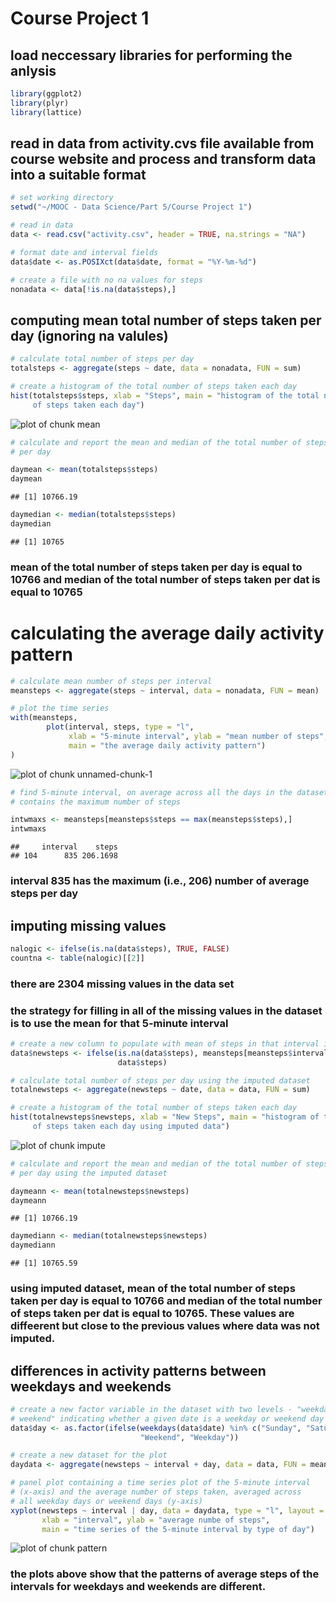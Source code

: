 # Course Project 1

## load neccessary libraries for performing the anlysis


```r
library(ggplot2)
library(plyr)
library(lattice)
```

## read in data from activity.cvs file available from course website and process and transform data into a suitable format


```r
# set working directory
setwd("~/MOOC - Data Science/Part 5/Course Project 1")

# read in data
data <- read.csv("activity.csv", header = TRUE, na.strings = "NA")

# format date and interval fields
data$date <- as.POSIXct(data$date, format = "%Y-%m-%d")

# create a file with no na values for steps
nonadata <- data[!is.na(data$steps),]
```

## computing mean total number of steps taken per day (ignoring na valules)


```r
# calculate total number of steps per day
totalsteps <- aggregate(steps ~ date, data = nonadata, FUN = sum)

# create a histogram of the total number of steps taken each day
hist(totalsteps$steps, xlab = "Steps", main = "histogram of the total number
     of steps taken each day")
```

![plot of chunk mean](figure/mean-1.png)

```r
# calculate and report the mean and median of the total number of steps taken
# per day

daymean <- mean(totalsteps$steps)
daymean
```

```
## [1] 10766.19
```

```r
daymedian <- median(totalsteps$steps)
daymedian
```

```
## [1] 10765
```

### mean of the total number of steps taken per day is equal to 10766 and median of the total number of steps taken per dat is equal to 10765

# calculating the average daily activity pattern


```r
# calculate mean number of steps per interval
meansteps <- aggregate(steps ~ interval, data = nonadata, FUN = mean)

# plot the time series
with(meansteps, 
        plot(interval, steps, type = "l",
             xlab = "5-minute interval", ylab = "mean number of steps",
             main = "the average daily activity pattern")
)
```

![plot of chunk unnamed-chunk-1](figure/unnamed-chunk-1-1.png)

```r
# find 5-minute interval, on average across all the days in the dataset, 
# contains the maximum number of steps

intwmaxs <- meansteps[meansteps$steps == max(meansteps$steps),]
intwmaxs
```

```
##     interval    steps
## 104      835 206.1698
```

### interval 835 has the maximum (i.e., 206) number of average steps per day

## imputing missing values


```r
nalogic <- ifelse(is.na(data$steps), TRUE, FALSE)
countna <- table(nalogic)[[2]]
```

### there are 2304 missing values in the data set

### the strategy for filling in all of the missing values in the dataset is to use the mean for that 5-minute interval


```r
# create a new column to populate with mean of steps in that interval if na
data$newsteps <- ifelse(is.na(data$steps), meansteps[meansteps$interval == data$interval,][[2]], 
                        data$steps)

# calculate total number of steps per day using the imputed dataset
totalnewsteps <- aggregate(newsteps ~ date, data = data, FUN = sum)

# create a histogram of the total number of steps taken each day
hist(totalnewsteps$newsteps, xlab = "New Steps", main = "histogram of the total number
     of steps taken each day using imputed data")
```

![plot of chunk impute](figure/impute-1.png)

```r
# calculate and report the mean and median of the total number of steps taken
# per day using the imputed dataset

daymeann <- mean(totalnewsteps$newsteps)
daymeann
```

```
## [1] 10766.19
```

```r
daymediann <- median(totalnewsteps$newsteps)
daymediann
```

```
## [1] 10765.59
```

### using imputed dataset, mean of the total number of steps taken per day is equal to 10766 and median of the total number of steps taken per dat is equal to 10765. These values are diffeerent but close to the previous values where data was not imputed.

## differences in activity patterns between weekdays and weekends

```r
# create a new factor variable in the dataset with two levels - "weekday" and
# weekend" indicating whether a given date is a weekday or weekend day
data$day <- as.factor(ifelse(weekdays(data$date) %in% c("Sunday", "Saturday"),
                             "Weekend", "Weekday"))

# create a new dataset for the plot
daydata <- aggregate(newsteps ~ interval + day, data = data, FUN = mean)

# panel plot containing a time series plot of the 5-minute interval
# (x-axis) and the average number of steps taken, averaged across
# all weekday days or weekend days (y-axis)
xyplot(newsteps ~ interval | day, data = daydata, type = "l", layout = c(1,2),
       xlab = "interval", ylab = "average numbe of steps", 
       main = "time series of the 5-minute interval by type of day")
```

![plot of chunk pattern](figure/pattern-1.png)

### the plots above show that the patterns of average steps of the intervals for weekdays and weekends are different.









